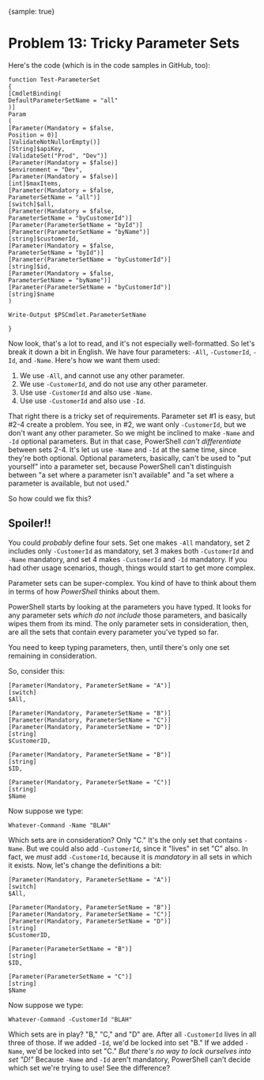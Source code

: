 {sample: true}
# Problem 13: Tricky Parameter Sets
Here's the code (which is in the code samples in GitHub, too):

```
function Test-ParameterSet
{
[CmdletBinding(
DefaultParameterSetName = "all"
)]
Param
(
[Parameter(Mandatory = $false,
Position = 0)]
[ValidateNotNullorEmpty()]
[String]$apiKey,
[ValidateSet("Prod", "Dev")]
[Parameter(Mandatory = $false)]
$environment = "Dev",
[Parameter(Mandatory = $false)]
[int]$maxItems,
[Parameter(Mandatory = $false,
ParameterSetName = "all")]
[switch]$all,
[Parameter(Mandatory = $false,
ParameterSetName = "byCustomerId")]
[Parameter(ParameterSetName = "byId")]
[Parameter(ParameterSetName = "byName")]
[string]$customerId,
[Parameter(Mandatory = $false,
ParameterSetName = "byId")]
[Parameter(ParameterSetName = "byCustomerId")]
[string]$id,
[Parameter(Mandatory = $false,
ParameterSetName = "byName")]
[Parameter(ParameterSetName = "byCustomerId")]
[string]$name
)

Write-Output $PSCmdlet.ParameterSetName

}
```

Now look, that's a lot to read, and it's not especially well-formatted. So let's break it down a bit in English. We have four parameters: `-All`, `-CustomerId`, `-Id`, and `-Name`. Here's how we want them used:

1. We use `-All`, and cannot use any other parameter. 
2. We use `-CustomerId`, and do not use any other parameter.
3. Use use `-CustomerId` and also use `-Name`.
4. Use use `-CustomerId` and also use `-Id`. 

That right there is a tricky set of requirements. Parameter set #1 is easy, but #2-4 create a problem. You see, in #2, we want only `-CustomerId`, but we don't want any other parameter. So we might be inclined to make `-Name` and `-Id` optional parameters. But in that case, PowerShell _can't differentiate_ between sets 2-4. It's let us use `-Name` and `-Id` at the same time, since they're both optional. Optional parameters, basically, can't be used to "put yourself" into a parameter set, because PowerShell can't distinguish between "a set where a parameter isn't available" and "a set where a parameter is available, but not used." 

So how could we fix this?

## Spoiler!!
You could _probably_ define four sets. Set one makes `-All` mandatory, set 2 includes only `-CustomerId` as mandatory, set 3 makes both `-CustomerId` and `-Name` mandatory, and set 4 makes `-CustomerId` and `-Id` mandatory. If you had other usage scenarios, though, things would start to get more complex.

Parameter sets can be super-complex. You kind of have to think about them in terms of how _PowerShell_ thinks about them. 

PowerShell starts by looking at the parameters you have typed. It looks for any parameter sets _which do not include_ those parameters, and basically wipes them from its mind. The only parameter sets in consideration, then, are all the sets that contain every parameter you've typed so far. 

You need to keep typing parameters, then, until there's only one set remaining in consideration. 

So, consider this:

```
[Parameter(Mandatory, ParameterSetName = "A")]
[switch]
$All,

[Parameter(Mandatory, ParameterSetName = "B")]
[Parameter(Mandatory, ParameterSetName = "C")]
[Parameter(Mandatory, ParameterSetName = "D")]
[string]
$CustomerID,

[Parameter(Mandatory, ParameterSetName = "B")]
[string]
$ID,

[Parameter(Mandatory, ParameterSetName = "C")]
[string]
$Name
```

Now suppose we type:

```
Whatever-Command -Name "BLAH"
```

Which sets are in consideration? Only "C." It's the only set that contains `-Name`. But we could also add `-CustomerId`, since it "lives" in set "C" also. In fact, we _must_ add `-CustomerId`, because it is _mandatory_ in all sets in which it exists. Now, let's change the definitions a bit:

```
[Parameter(Mandatory, ParameterSetName = "A")]
[switch]
$All,

[Parameter(Mandatory, ParameterSetName = "B")]
[Parameter(Mandatory, ParameterSetName = "C")]
[Parameter(Mandatory, ParameterSetName = "D")]
[string]
$CustomerID,

[Parameter(ParameterSetName = "B")]
[string]
$ID,

[Parameter(ParameterSetName = "C")]
[string]
$Name
```

Now suppose we type:

```
Whatever-Command -CustomerId "BLAH"
```

Which sets are in play? "B," "C," and "D" are. After all `-CustomerId` lives in all three of those. If we added `-Id`, we'd be locked into set "B." If we added `-Name`, we'd be locked into set "C." _But there's no way to lock ourselves into set "D!"_ Because `-Name` and `-Id` aren't mandatory, PowerShell can't decide which set we're trying to use! See the difference?
